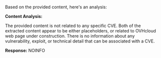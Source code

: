 Based on the provided content, here's an analysis:

**Content Analysis:**

The provided content is not related to any specific CVE. Both of the extracted content appear to be either placeholders, or related to OVHcloud web page under construction. There is no information about any vulnerability, exploit, or technical detail that can be associated with a CVE.

**Response:**
NOINFO